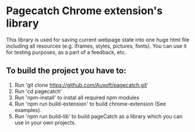 # Pagecatch Chrome extension's library

This library is used for saving current webpage state into one huge html file including all resources (e.g. iframes, styles, pictures, fonts). You can use it for testing purposes, as a part of a feedback, etc.

## To build the project you have to:

1. Run 'git clone https://github.com/Auxoft/pagecatch.git'
2. Run 'cd pagecatch'
3. Run 'npm-install' to instal all required npm modules
4. Run 'npm run build-extension' to build chrome-extension (See examples).
5. Run 'npm run build-lib' to build pageCatch as a library which you can use in your own projects.
